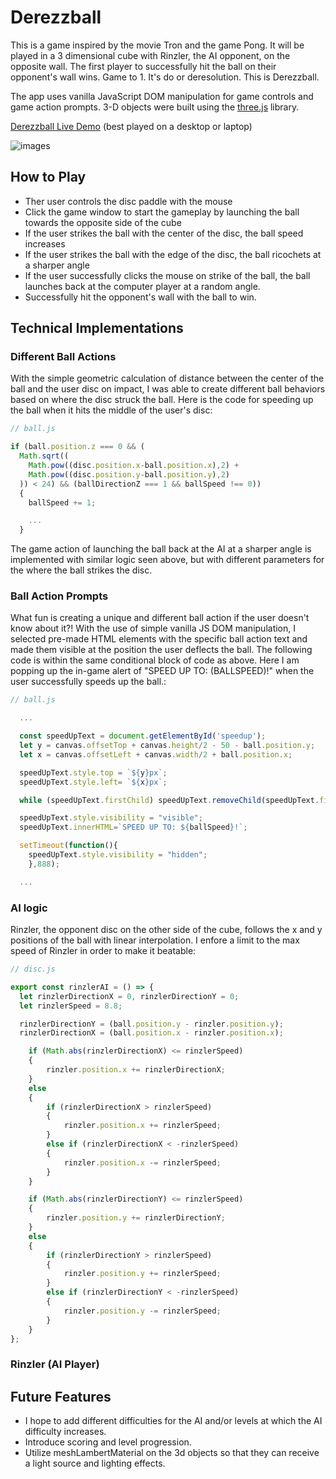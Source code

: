 # Derezzball

This is a game inspired by the movie Tron and the game Pong. It will be played in a 3 dimensional cube with Rinzler, the AI opponent, on the opposite wall. The first player to successfully hit the ball on their opponent's wall wins. Game to 1. It's do or deresolution. This is Derezzball.

The app uses vanilla JavaScript DOM manipulation for game controls and game action prompts. 3-D objects were built using the
[three.js](https://threejs.org/) library.


[Derezzball Live Demo](http://www.joey-wu.com/Derezzball/) (best played on a desktop or laptop)

![images](https://github.com/wjoeyu/Derezzball/blob/master/images/derezzball.gif)

## How to Play
- Ther user controls the disc paddle with the mouse
- Click the game window to start the gameplay by launching the ball towards the opposite side of the cube
- If the user strikes the ball with the center of the disc, the ball speed increases
- If the user strikes the ball with the edge of the disc, the ball ricochets at a sharper angle
- If the user successfully clicks the mouse on strike of the ball, the ball launches back at the computer player at a random angle.
- Successfully hit the opponent's wall with the ball to win.

## Technical Implementations

### Different Ball Actions

With the simple geometric calculation of distance between the center of the ball and the user disc on impact, I was able to create different ball behaviors based on where the disc struck the ball. Here is the code for speeding up the ball when it hits the middle of the user's disc:

```JavaScript
// ball.js

if (ball.position.z === 0 && (
  Math.sqrt((
    Math.pow((disc.position.x-ball.position.x),2) +
    Math.pow((disc.position.y-ball.position.y),2)
  )) < 24) && (ballDirectionZ === 1 && ballSpeed !== 0))
  {
    ballSpeed += 1;

    ...
  }
```
The game action of launching the ball back at the AI at a sharper angle is implemented with similar logic seen above, but with different parameters for the where the ball strikes the disc.

### Ball Action Prompts

What fun is creating a unique and different ball action if the user doesn't know about it?! With the use of simple vanilla JS DOM manipulation, I selected pre-made HTML elements with the specific ball action text and made them visible at the position the user deflects the ball. The following code is within the same conditional block of code as above. Here I am popping up the in-game alert of "SPEED UP TO: (BALLSPEED)!" when the user successfully speeds up the ball.:

```JavaScript
// ball.js

  ...

  const speedUpText = document.getElementById('speedup');
  let y = canvas.offsetTop + canvas.height/2 - 50 - ball.position.y;
  let x = canvas.offsetLeft + canvas.width/2 + ball.position.x;

  speedUpText.style.top = `${y}px`;
  speedUpText.style.left= `${x}px`;

  while (speedUpText.firstChild) speedUpText.removeChild(speedUpText.firstChild);

  speedUpText.style.visibility = "visible";
  speedUpText.innerHTML=`SPEED UP TO: ${ballSpeed}!`;

  setTimeout(function(){
    speedUpText.style.visibility = "hidden";
    },888);

  ...

```
### AI logic

Rinzler, the opponent disc on the other side of the cube, follows the x and y positions of the ball with linear interpolation. I enfore a limit to the max speed of Rinzler in order to make it beatable:

```JavaScript
// disc.js

export const rinzlerAI = () => {
  let rinzlerDirectionX = 0, rinzlerDirectionY = 0;
  let rinzlerSpeed = 8.8;

  rinzlerDirectionY = (ball.position.y - rinzler.position.y);
  rinzlerDirectionX = (ball.position.x - rinzler.position.x);

	if (Math.abs(rinzlerDirectionX) <= rinzlerSpeed)
	{
		rinzler.position.x += rinzlerDirectionX;
	}
	else
	{
		if (rinzlerDirectionX > rinzlerSpeed)
		{
			rinzler.position.x += rinzlerSpeed;
		}
		else if (rinzlerDirectionX < -rinzlerSpeed)
		{
			rinzler.position.x -= rinzlerSpeed;
		}
	}

	if (Math.abs(rinzlerDirectionY) <= rinzlerSpeed)
	{
		rinzler.position.y += rinzlerDirectionY;
	}
	else
	{
		if (rinzlerDirectionY > rinzlerSpeed)
		{
			rinzler.position.y += rinzlerSpeed;
		}
		else if (rinzlerDirectionY < -rinzlerSpeed)
		{
			rinzler.position.y -= rinzlerSpeed;
		}
	}
};

```

### Rinzler (AI Player)

## Future Features

- I hope to add different difficulties for the AI and/or levels at which the AI difficulty increases.
- Introduce scoring and level progression.
- Utilize meshLambertMaterial on the 3d objects so that they can receive a light source and lighting effects.
